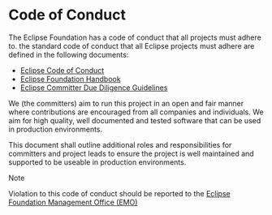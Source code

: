 # Code of Conduct
        
The Eclipse Foundation has a code of conduct that all projects must adhere to. the standard code of conduct that all Eclipse projects must adhere are defined in the following documents: 

- [Eclipse Code of Conduct](https://raw.githubusercontent.com/eclipse/.github/master/CODE_OF_CONDUCT.md)
- [Eclipse Foundation Handbook](https://www.eclipse.org/projects/handbook/)
- [Eclipse Committer Due Diligence Guidelines](https://www.eclipse.org/legal/committerguidelines.php)

We (the committers) aim to run this project in an open and fair manner where contributions are encouraged from all companies and individuals. We aim for high quality, well documented and tested software that can be used in production environments.  

This document shall outline additional roles and responsibilities for committers and project leads to ensure the project is well maintained and supported to be useable in production environments.

> [!NOTE]
> Violation to this code of conduct should be reported to the [Eclipse Foundation Management Office (EMO)](https://gitlab.eclipse.org/eclipsefdn/emo-team/emo/-/issues)
